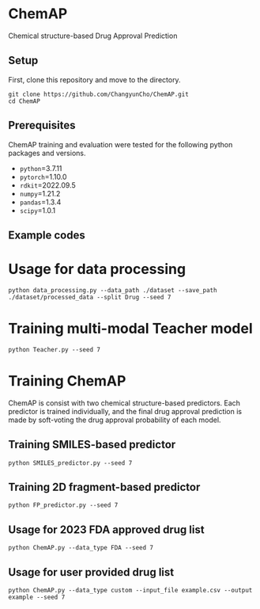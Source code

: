 ChemAP
=============
Chemical structure-based Drug Approval Prediction

Setup
-------------
First, clone this repository and move to the directory.

    git clone https://github.com/ChangyunCho/ChemAP.git
    cd ChemAP

Prerequisites
-------------
ChemAP training and evaluation were tested for the following python packages and versions.

  - `python`=3.7.11
  - `pytorch`=1.10.0
  - `rdkit`=2022.09.5
  - `numpy`=1.21.2
  - `pandas`=1.3.4
  - `scipy`=1.0.1
  
Example codes
-------------

# Usage for data processing
    python data_processing.py --data_path ./dataset --save_path ./dataset/processed_data --split Drug --seed 7

# Training multi-modal Teacher model
    python Teacher.py --seed 7

# Training ChemAP
ChemAP is consist with two chemical structure-based predictors.
Each predictor is trained individually, and the final drug approval prediction is made by soft-voting the drug approval probability of each model.

## Training SMILES-based predictor
    python SMILES_predictor.py --seed 7

## Training 2D fragment-based predictor
    python FP_predictor.py --seed 7

Usage for 2023 FDA approved drug list
-------------
    python ChemAP.py --data_type FDA --seed 7

Usage for user provided drug list
-------------
    python ChemAP.py --data_type custom --input_file example.csv --output example --seed 7